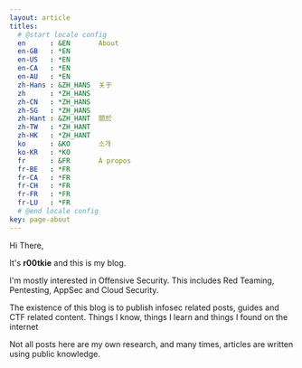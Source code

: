 ```yaml
---
layout: article
titles:
  # @start locale config
  en      : &EN       About
  en-GB   : *EN
  en-US   : *EN
  en-CA   : *EN
  en-AU   : *EN
  zh-Hans : &ZH_HANS  关于
  zh      : *ZH_HANS
  zh-CN   : *ZH_HANS
  zh-SG   : *ZH_HANS
  zh-Hant : &ZH_HANT  關於
  zh-TW   : *ZH_HANT
  zh-HK   : *ZH_HANT
  ko      : &KO       소개
  ko-KR   : *KO
  fr      : &FR       À propos
  fr-BE   : *FR
  fr-CA   : *FR
  fr-CH   : *FR
  fr-FR   : *FR
  fr-LU   : *FR
  # @end locale config
key: page-about
---
```


Hi There, 

It's <strong>r00tkie</strong> and this is my blog. 

I'm mostly interested in Offensive Security. This includes Red Teaming, Pentesting, AppSec and Cloud Security. 

The existence of this blog is to publish infosec related posts, guides and CTF related content.
Things I know, things I learn and things I found on the internet

Not all posts here are my own research, and many times, articles are written using public knowledge. 
